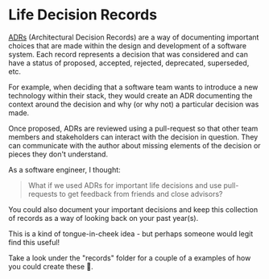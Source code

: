 # Life Decision Records

[ADRs](https://adr.github.io/) (Architectural Decision Records) are a way of documenting important choices that are made within the design and development of a software system.
Each record represents a decision that was considered and can have a status of proposed, accepted, rejected, deprecated, superseded, etc.

For example, when deciding that a software team wants to introduce a new technology within their stack, they would create an ADR documenting the context around the decision and why (or why not) a particular decision was made.

Once proposed, ADRs are reviewed using a pull-request so that other team members and stakeholders can interact with the decision in question. They can communicate with the author about missing elements of the decision or pieces they don't understand.

As a software engineer, I thought:

> What if we used ADRs for important life decisions and use pull-requests to get feedback from friends and close advisors?

You could also document your important decisions and keep this collection of records as a way of looking back on your past year(s).

This is a kind of tongue-in-cheek idea - but perhaps someone would legit find this useful!

Take a look under the "records" folder for a couple of a examples of how you could create these 🚀.
